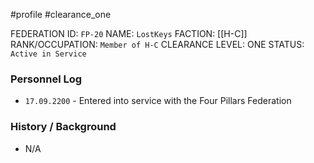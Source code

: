 #profile #clearance_one 

FEDERATION ID: `FP-20`
NAME: `LostKeys`
FACTION: [[H-C]]
RANK/OCCUPATION: `Member of H-C`
CLEARANCE LEVEL: ONE
STATUS: `Active in Service`

### Personnel Log
- `17.09.2200` - Entered into service with the Four Pillars Federation

### History / Background
- N/A
